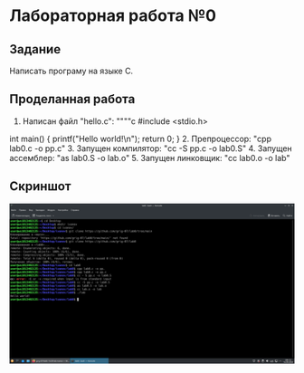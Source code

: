 # Лабораторная работа №0
## Задание
Написать програму на языке C.
## Проделанная работа
1. Написан файл "hello.c":
""""c
#include <stdio.h>

int main() {
 printf("Hello world!\n");
 return 0;
}
2. Препроцессор: "cpp lab0.c -o pp.c"
3. Запущен компилятор: "cc -S pp.c -o lab0.S"
4. Запущен ассемблер: "as lab0.S -o lab.o"
5. Запущен линковщик: "cc lab0.o -o lab"
## Скриншот
![Компиляция и запуск](screenshot.png)
